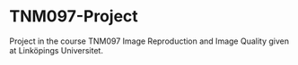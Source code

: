 # TNM097-Project
Project in the course TNM097 Image Reproduction and Image Quality given at Linköpings Universitet.
